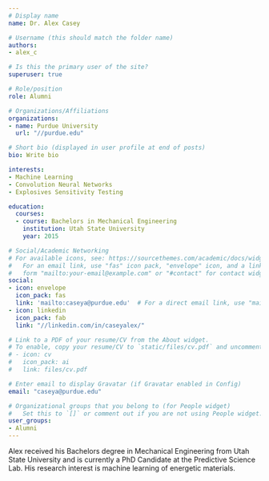 ```yaml
---
# Display name
name: Dr. Alex Casey  

# Username (this should match the folder name)
authors:
- alex_c  

# Is this the primary user of the site?
superuser: true

# Role/position
role: Alumni

# Organizations/Affiliations
organizations:
- name: Purdue University
  url: "//purdue.edu"

# Short bio (displayed in user profile at end of posts)
bio: Write bio

interests:
- Machine Learning
- Convolution Neural Networks
- Explosives Sensitivity Testing

education:
  courses:
  - course: Bachelors in Mechanical Engineering
    institution: Utah State University
    year: 2015

# Social/Academic Networking
# For available icons, see: https://sourcethemes.com/academic/docs/widgets/#icons
#   For an email link, use "fas" icon pack, "envelope" icon, and a link in the
#   form "mailto:your-email@example.com" or "#contact" for contact widget.
social:
- icon: envelope
  icon_pack: fas
  link: 'mailto:caseya@purdue.edu'  # For a direct email link, use "mailto:test@example.org".
- icon: linkedin
  icon_pack: fab
  link: "//linkedin.com/in/caseyalex/"

# Link to a PDF of your resume/CV from the About widget.
# To enable, copy your resume/CV to `static/files/cv.pdf` and uncomment the lines below.  
# - icon: cv
#   icon_pack: ai
#   link: files/cv.pdf

# Enter email to display Gravatar (if Gravatar enabled in Config)
email: "caseya@purdue.edu"

# Organizational groups that you belong to (for People widget)
#   Set this to `[]` or comment out if you are not using People widget.  
user_groups:
- Alumni
---
```


Alex received his Bachelors degree in Mechanical Engineering from Utah State University and is currently a PhD Candidate at the Predictive Science Lab. His research interest is machine learning of energetic materials.
